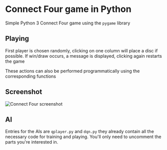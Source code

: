 # Connect Four game in Python

Simple Python 3 Connect Four game using the `pygame` library

## Playing

First player is chosen randomly, clicking on one column will place a disc if possible. If win/draw occurs, a message is displayed, clicking again restarts the game

These actions can also be performed programmatically using the corresponding functions

## Screenshot

![Connect Four screenshot](screenshot.png)

## AI

Entries for the AIs are `qplayer.py` and `dqn.py` they already contain all the necessary code for training and playing. You'll only need to uncomment the parts you're interested in.
